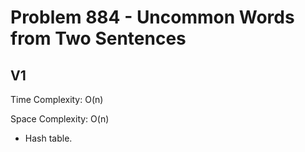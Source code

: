 # Problem 884 - Uncommon Words from Two Sentences

## V1

Time Complexity: O(n)

Space Complexity: O(n)

- Hash table.
